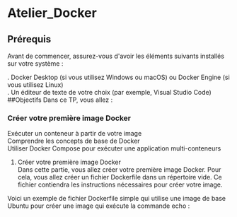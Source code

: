# Atelier_Docker

## Prérequis
Avant de commencer, assurez-vous d'avoir les éléments suivants installés sur votre système :    

. Docker Desktop (si vous utilisez Windows ou macOS) ou Docker Engine (si vous utilisez Linux)    
. Un éditeur de texte de votre choix (par exemple, Visual Studio Code)    
##Objectifs
Dans ce TP, vous allez :

### Créer votre première image Docker
Exécuter un conteneur à partir de votre image   
Comprendre les concepts de base de Docker   
Utiliser Docker Compose pour exécuter une application multi-conteneurs    
1. Créer votre première image Docker    
Dans cette partie, vous allez créer votre première image Docker. Pour cela, vous allez créer un fichier Dockerfile dans un répertoire vide. Ce fichier contiendra les instructions nécessaires pour créer votre image.    

Voici un exemple de fichier Dockerfile simple qui utilise une image de base Ubuntu pour créer une image qui exécute la commande echo :    
